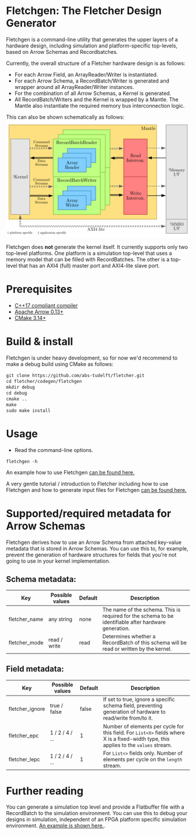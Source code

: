 # Fletchgen: The Fletcher Design Generator
Fletchgen is a command-line utility that generates the upper layers of a hardware design, including simulation and 
platform-specific top-levels, based on Arrow Schemas and Recordbatches. 

Currently, the overall structure of a Fletcher hardware design is as follows:

* For each Arrow Field, an ArrayReader/Writer is instantiated.
* For each Arrow Schema, a RecordBatch/Writer is generated and wrapper around all ArrayReader/Writer instances.
* For the combination of all Arrow Schemas, a Kernel is generated.
* All RecordBatch/Writers and the Kernel is wrapped by a Mantle. The Mantle also instantiate the required 
  memory bus interconnection logic.

This can also be shown schematically as follows:
![Fletchgen output, schematically](./fletchgen.svg)

Fletchgen does **not** generate the kernel itself. It currently supports only two top-level platforms. One platform
is a simulation top-level that uses a memory model that can be filled with RecordBatches. The other is a top-level that
has an AXI4 (full) master port and AXI4-lite slave port.

# Prerequisites
* [C++17 compliant compiler](https://clang.llvm.org/)
* [Apache Arrow 0.13+](https://github.com/apache/arrow)
* [CMake 3.14+](https://cmake.org/)

# Build & install
Fletchgen is under heavy development, so for now we'd recommend to make a debug build using CMake as follows: 
```console
git clone https://github.com/abs-tudelft/fletcher.git
cd fletcher/codegen/fletchgen
mkdir debug
cd debug
cmake ..
make
sudo make install
```

# Usage

* Read the command-line options.
```console
fletchgen -h
```

An example how to use Fletchgen [can be found here.](../test/stringread/README.md)

A very gentle tutorial / introduction to Fletcher including how to use Fletchgen and how to generate input files for
Fletchgen [can be found here.](../../examples/sum/README.md)

# Supported/required metadata for Arrow Schemas
Fletchgen derives how to use an Arrow Schema from attached key-value metadata that is stored in Arrow Schemas. 
You can use this to, for example, prevent the generation of hardware structures for fields that you're not going 
to use in your kernel implementation.

## Schema metadata:

| Key                    | Possible values     | Default | Description                                                |
|------------------------|---------------------|---------|------------------------------------------------------------|
| fletcher_name          | any string          | none    | The name of the schema. This is required for the schema to be identifiable after hardware generation.  |
| fletcher_mode          | read / write        | read    | Determines whether a RecordBatch of this schema will be read or written by the kernel. |

## Field metadata:

| Key                    | Possible values | Default | Description                                  |
|------------------------|-----------------|---------|----------------------------------------------|
| fletcher_ignore        | true / false    | false   | If set to true, ignore a specific schema field, preventing generation of hardware to read/write from/to it. |
| fletcher_epc           | 1 / 2 / 4 / ... | 1       | Number of elements per cycle for this field. For `List<X>` fields where X is a fixed-width type, this applies to the `values` stream. |
| fletcher_lepc          | 1 / 2 / 4 / ... | 1       | For `List<>` fields only. Number of elements per cycle on the `length` stream. |

# Further reading

You can generate a simulation top level and provide a Flatbuffer file with a RecordBatch to the simulation environment. 
You can use this to debug your designs in simulation, independent of an FPGA platform specific simulation environment. 
[An example is shown here.](../test/stringread/README.md).
